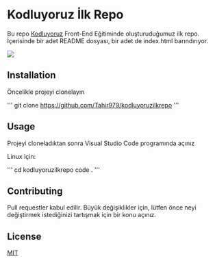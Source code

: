 # Kodluyoruz İlk Repo

Bu repo [Kodluyoruz](https://kodluyoruz.org/tr/kodluyoruz/) Front-End Eğitiminde oluşturuduğumuz ilk repo. İçerisinde bir adet README dosyası, bir adet de index.html barındırıyor.

![](https://imgyukle.com/i/JWsXhb)

## Installation

Öncelikle projeyi clonelayın

'''
git clone https://github.com/Tahir979/kodluyoruzilkrepo
'''

## Usage

Projeyi cloneladıktan sonra Visual Studio Code programında açınız

Linux için:

'''
cd kodluyoruzilkrepo
code .
'''

## Contributing

Pull requestler kabul edilir. Büyük değişiklikler için, lütfen önce neyi değiştirmek istediğinizi tartışmak için bir konu açınız.

## License

[MIT](https://drive.google.com/file/d/1Gwh0qnsJ8Uw7dpQPMXwqnoUATqLTLT0v/view?usp=share_link)